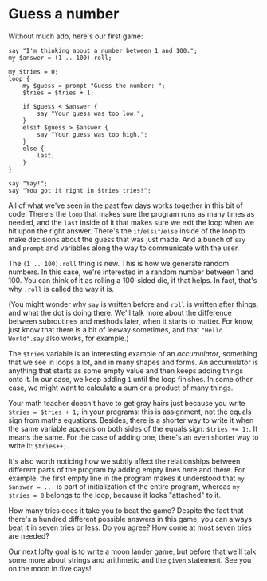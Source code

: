 # Guess a number

Without much ado, here's our first game:

    say "I'm thinking about a number between 1 and 100.";
    my $answer = (1 .. 100).roll;
    
    my $tries = 0;
    loop {
        my $guess = prompt "Guess the number: ";
        $tries = $tries + 1;
    
        if $guess < $answer {
            say "Your guess was too low.";
        }
        elsif $guess > $answer {
            say "Your guess was too high.";
        }
        else {
            last;
        }
    }
    
    say "Yay!";
    say "You got it right in $tries tries!";

All of what we've seen in the past few days works together in this bit of code. There's the `loop` that makes sure the program runs as many times as needed, and the `last` inside of it that makes sure we exit the loop when we hit upon the right answer. There's the `if`/`elsif`/`else` inside of the loop to make decisions about the guess that was just made. And a bunch of `say` and `prompt` and variables along the way to communicate with the user.

The `(1 .. 100).roll` thing is new. This is how we generate random numbers. In this case, we're interested in a random number between 1 and 100. You can think of it as rolling a 100-sided die, if that helps. In fact, that's why `.roll` is called the way it is.

(You might wonder why `say` is written before and `roll` is written after things, and what the dot is doing there. We'll talk more about the difference between subroutines and methods later, when it starts to matter. For know, just know that there is a bit of leeway sometimes, and that `"Hello World".say` also works, for example.)

The `$tries` variable is an interesting example of an *accumulator*, something that we see in loops a lot, and in many shapes and forms. An accumulator is anything that starts as some empty value and then keeps adding things onto it. In our case, we keep adding `1` until the loop finishes. In some other case, we might want to calculate a sum or a product of many things.

Your math teacher doesn't have to get gray hairs just because you write `$tries = $tries + 1;` in your programs: this is assignment, not the equals sign from maths equations. Besides, there is a shorter way to write it when the same variable appears on both sides of the equals sign: `$tries += 1;`. It means the same. For the case of adding one, there's an even shorter way to write it: `$tries++;`.

It's also worth noticing how we subtly affect the relationships between different parts of the program by adding empty lines here and there. For example, the first empty line in the program makes it understood that `my $answer = ...` is part of initialization of the entire program, whereas `my $tries = 0` belongs to the loop, because it looks "attached" to it.

How many tries does it take you to beat the game? Despite the fact that there's a hundred different possible answers in this game, you can always beat it in seven tries or less. Do you agree? How come at most seven tries are needed?

Our next lofty goal is to write a moon lander game, but before that we'll talk some more about strings and arithmetic and the `given` statement. See you on the moon in five days!
